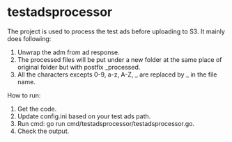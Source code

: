 # testadsprocessor
The project is used to process the test ads before uploading to S3.
It mainly does following:
1. Unwrap the adm from ad response.
2. The processed files will be put under a new folder at the same place of original folder but with postfix _processed.
3. All the characters excepts 0-9, a-z, A-Z, _ are replaced by _ in the file name.

How to run:
1. Get the code.
2. Update config.ini based on your test ads path.
3. Run cmd: go run cmd/testadsprocessor/testadsprocessor.go.
4. Check the output.

